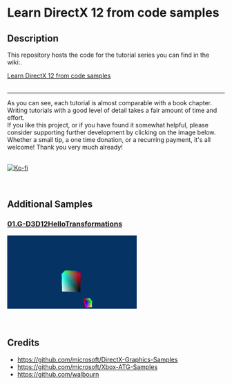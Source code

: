 # Learn DirectX 12 from code samples
## Description
This repository hosts the code for the tutorial series you can find in the wiki:.<br />

[Learn DirectX 12 from code samples](https://github.com/PAMinerva/LearnDirectX-Tutorial/wiki) <br />
<br>

***
As you can see, each tutorial is almost comparable with a book chapter. Writing tutorials with a good level of detail takes a fair amount of time and effort. <br>
If you like this project, or if you have found it somewhat helpful, please consider supporting further development by clicking on the image below. Whether a small tip, a one time donation, or a recurring payment, it's all welcome! Thank you very much already! <br><br>

<a href="https://ko-fi.com/paminerva">
   <img alt="Ko-fi" src="https://raw.githubusercontent.com/wiki/PAMinerva/LearnDirectX-Tutorial/images/ko-fi4.png">
</a>

<br>

<br>

<br>

## Additional Samples
### [01.G-D3D12HelloTransformations](https://github.com/PAMinerva/LearnDirectX-Samples/tree/master/01G-D3D12HelloTransformations)
<!---
![](images/camera.gif) <br /><br />
-->
<img src="images/07.gif" alt="camera" width="300"/>  <br /><br /><br />

## Credits
* https://github.com/microsoft/DirectX-Graphics-Samples <br />
* https://github.com/microsoft/Xbox-ATG-Samples <br />
* https://github.com/walbourn
